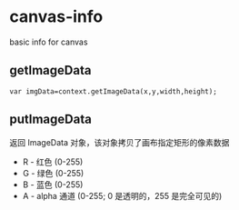 # canvas-info
basic info for canvas


## getImageData

```
var imgData=context.getImageData(x,y,width,height);
```

## putImageData

返回 ImageData 对象，该对象拷贝了画布指定矩形的像素数据

* R - 红色 (0-255)
* G - 绿色 (0-255)
* B - 蓝色 (0-255)
* A - alpha 通道 (0-255; 0 是透明的，255 是完全可见的)
